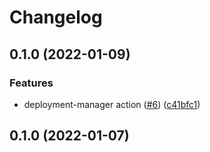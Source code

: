 # Changelog

## 0.1.0 (2022-01-09)


### Features

* deployment-manager action ([#6](https://www.github.com/ghost-road-studio/deployment-manager/issues/6)) ([c41bfc1](https://www.github.com/ghost-road-studio/deployment-manager/commit/c41bfc1f6cfdb21ef1dc60e51ab69ee7a2e1b242))

## 0.1.0 (2022-01-07)
